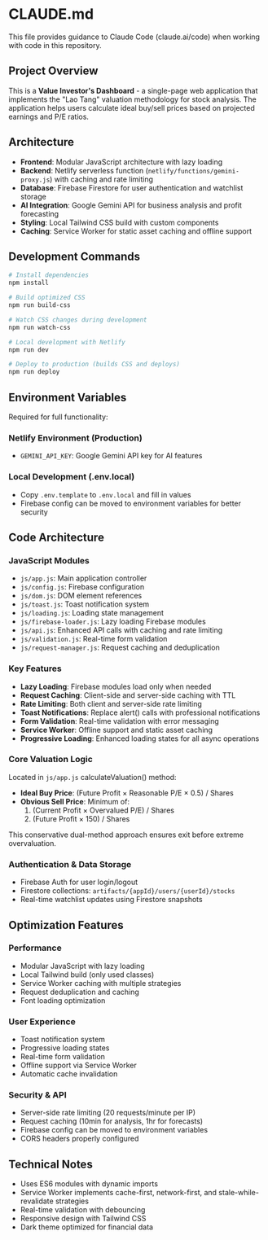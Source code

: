 # CLAUDE.md

This file provides guidance to Claude Code (claude.ai/code) when working with code in this repository.

## Project Overview

This is a **Value Investor's Dashboard** - a single-page web application that implements the "Lao Tang" valuation methodology for stock analysis. The application helps users calculate ideal buy/sell prices based on projected earnings and P/E ratios.

## Architecture

- **Frontend**: Modular JavaScript architecture with lazy loading
- **Backend**: Netlify serverless function (`netlify/functions/gemini-proxy.js`) with caching and rate limiting
- **Database**: Firebase Firestore for user authentication and watchlist storage
- **AI Integration**: Google Gemini API for business analysis and profit forecasting
- **Styling**: Local Tailwind CSS build with custom components
- **Caching**: Service Worker for static asset caching and offline support

## Development Commands

```bash
# Install dependencies
npm install

# Build optimized CSS
npm run build-css

# Watch CSS changes during development
npm run watch-css

# Local development with Netlify
npm run dev

# Deploy to production (builds CSS and deploys)
npm run deploy
```

## Environment Variables

Required for full functionality:

### Netlify Environment (Production)
- `GEMINI_API_KEY`: Google Gemini API key for AI features

### Local Development (.env.local)
- Copy `.env.template` to `.env.local` and fill in values
- Firebase config can be moved to environment variables for better security

## Code Architecture

### JavaScript Modules
- `js/app.js`: Main application controller
- `js/config.js`: Firebase configuration
- `js/dom.js`: DOM element references
- `js/toast.js`: Toast notification system
- `js/loading.js`: Loading state management
- `js/firebase-loader.js`: Lazy loading Firebase modules
- `js/api.js`: Enhanced API calls with caching and rate limiting
- `js/validation.js`: Real-time form validation
- `js/request-manager.js`: Request caching and deduplication

### Key Features
- **Lazy Loading**: Firebase modules load only when needed
- **Request Caching**: Client-side and server-side caching with TTL
- **Rate Limiting**: Both client and server-side rate limiting
- **Toast Notifications**: Replace alert() calls with professional notifications
- **Form Validation**: Real-time validation with error messaging
- **Service Worker**: Offline support and static asset caching
- **Progressive Loading**: Enhanced loading states for all async operations

### Core Valuation Logic
Located in `js/app.js` calculateValuation() method:
- **Ideal Buy Price**: (Future Profit × Reasonable P/E × 0.5) / Shares
- **Obvious Sell Price**: Minimum of:
  1. (Current Profit × Overvalued P/E) / Shares
  2. (Future Profit × 150) / Shares

This conservative dual-method approach ensures exit before extreme overvaluation.

### Authentication & Data Storage
- Firebase Auth for user login/logout
- Firestore collections: `artifacts/{appId}/users/{userId}/stocks`
- Real-time watchlist updates using Firestore snapshots

## Optimization Features

### Performance
- Modular JavaScript with lazy loading
- Local Tailwind build (only used classes)
- Service Worker caching with multiple strategies
- Request deduplication and caching
- Font loading optimization

### User Experience
- Toast notification system
- Progressive loading states
- Real-time form validation
- Offline support via Service Worker
- Automatic cache invalidation

### Security & API
- Server-side rate limiting (20 requests/minute per IP)
- Request caching (10min for analysis, 1hr for forecasts)
- Firebase config can be moved to environment variables
- CORS headers properly configured

## Technical Notes

- Uses ES6 modules with dynamic imports
- Service Worker implements cache-first, network-first, and stale-while-revalidate strategies
- Real-time validation with debouncing
- Responsive design with Tailwind CSS
- Dark theme optimized for financial data
